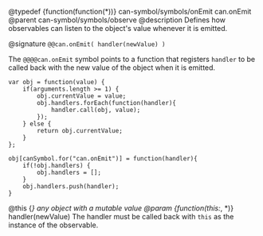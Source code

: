 @typedef {function(function(*))} can-symbol/symbols/onEmit can.onEmit
@parent can-symbol/symbols/observe
@description Defines how observables can listen to the object's value whenever it is emitted.

@signature `@@can.onEmit( handler(newValue) )`

The `@@@@can.onEmit` symbol points to a function that registers 
 `handler` to be called back with the new value of the object when it
 is emitted.  

```
var obj = function(value) {
	if(arguments.length >= 1) {
		obj.currentValue = value;
		obj.handlers.forEach(function(handler){
			handler.call(obj, value);
		});
	} else {
		return obj.currentValue;
	}
};

obj[canSymbol.for("can.onEmit")] = function(handler){
	if(!obj.handlers) {
		obj.handlers = [];
	}
	obj.handlers.push(handler);
}
```

@this {*} any object with a mutable value
@param {function(this:*, *)} handler(newValue) The handler must be called back with `this` as the instance of the observable. 
